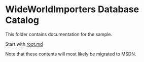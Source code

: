 # WideWorldImporters Database Catalog

This folder contains documentation for the sample.

Start with [root.md](root.md)

Note that these contents will most likely be migrated to MSDN.
